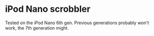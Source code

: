 # iPod Nano scrobbler

Tested on the iPod Nano 6th gen. Previous generations probably won't work, the 7th generation might.